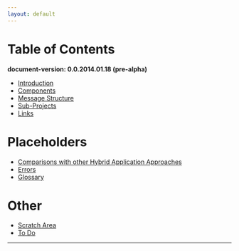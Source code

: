 ```yaml
---
layout: default
---
```




Table of Contents
=================
**document-version:  0.0.2014.01.18 (pre-alpha)**  


* [Introduction](index.html)
* [Components](Components.html)
* [Message Structure](MessageStructure.html)
* [Sub-Projects](SubProjects.html)
* [Links](Links.html)

Placeholders
=================
* [Comparisons with other Hybrid Application Approaches](ComparisonsWithOtherHybridApproaches.html)
* [Errors](Errors.html)
* [Glossary](Glossary.html)

Other
=================
* [Scratch Area](Scratch.html)
* [To Do](ToDo.html)

----
